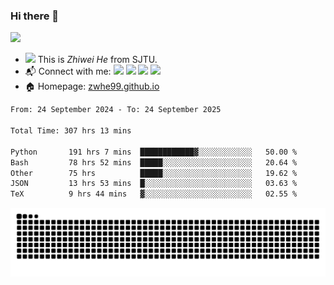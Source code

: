 ### Hi there 👋 

![](https://komarev.com/ghpvc/?username=zwhe99)
- <img src="https://media.giphy.com/media/mcsPU3SkKrYDdW3aAU/giphy.gif" width="20"> This is *Zhiwei He* from SJTU.
- :mailbox_with_mail: Connect with me: <a href = "mailto:hezw.tkcw@gmail.com"><img src="https://img.shields.io/badge/-hezw.tkcw@gmail.com-red?style=flat&logo=gmail&logoColor=white" target="_blank"></a> <a href = "mailto:zwhe.cs@sjtu.edu.cn"><img src="https://img.shields.io/badge/-zwhe.cs@sjtu.edu.cn-%23333?style=flat&logo=gmail&logoColor=white" target="_blank"></a> <a href = "https://twitter.com/zwhe99"><img src="https://img.shields.io/badge/-Twitter @zwhe99-%234a99e9?style=flat&logo=twitter&logoColor=white" target="_blank"></a> <a href = "https://www.zhihu.com/people/hbenmazi-8"><img src="https://img.shields.io/badge/-%E7%9F%A5%E4%B9%8E-%232f6be0" target="_blank"></a>
- 🏠 Homepage: [zwhe99.github.io](https://zwhe99.github.io/)
<!--START_SECTION:waka-->

```txt
From: 24 September 2024 - To: 24 September 2025

Total Time: 307 hrs 13 mins

Python       191 hrs 7 mins  ████████████▓░░░░░░░░░░░░   50.00 %
Bash         78 hrs 52 mins  █████░░░░░░░░░░░░░░░░░░░░   20.64 %
Other        75 hrs          █████░░░░░░░░░░░░░░░░░░░░   19.62 %
JSON         13 hrs 53 mins  █░░░░░░░░░░░░░░░░░░░░░░░░   03.63 %
TeX          9 hrs 44 mins   ▓░░░░░░░░░░░░░░░░░░░░░░░░   02.55 %
```

<!--END_SECTION:waka-->
<picture>
  <source
    media="(prefers-color-scheme: dark)"
    srcset="https://raw.githubusercontent.com/zwhe99/zwhe99/output/github-contribution-grid-snake-dark.svg"
  />
  <source
    media="(prefers-color-scheme: light)"
    srcset="https://raw.githubusercontent.com/zwhe99/zwhe99/output/github-contribution-grid-snake.svg"
  />
  <img
    alt="github contribution grid snake animation"
    src="https://raw.githubusercontent.com/zwhe99/zwhe99/output/github-contribution-grid-snake.svg"
  />
</picture>

